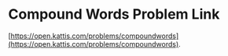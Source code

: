 # Compound Words Problem Link
[https://open.kattis.com/problems/compoundwords](https://open.kattis.com/problems/compoundwords).
